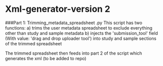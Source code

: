 # Xml-generator-version 2

###Part 1: Trimming_metadata_spreadsheet .py
This script has two functions:
a) trims the user metadata spreadsheet to exclude everything other than study and sample metadata
b) injects the 'submission_tool' field (With value: 'drag and drop uploader tool') into study and sample sections of the trimmed spreadsheet

The trimmed spreadsheet then feeds into part 2 of the script which generates the xml (to be added to repo)
